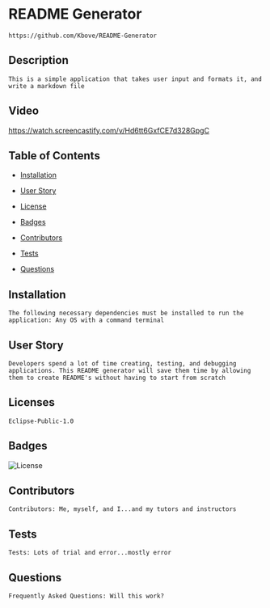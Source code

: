 # README Generator
    https://github.com/Kbove/README-Generator
    
## Description
    This is a simple application that takes user input and formats it, and write a markdown file 

## Video 
https://watch.screencastify.com/v/Hd6tt6GxfCE7d328GpgC
    
## Table of Contents
    
* [Installation](#Installation)
    
* [User Story](#Usage)
    
* [License](#License)
    
* [Badges](#Badges)
    
* [Contributors](#Contributors)
    
* [Tests](#Tests)
    
* [Questions](#Question)
    
## Installation <a id="Installation"></a>
    The following necessary dependencies must be installed to run the application: Any OS with a command terminal
    
## User Story <a id="Usage"></a>
    Developers spend a lot of time creating, testing, and debugging applications. This README generator will save them time by allowing them to create README's without having to start from scratch
    
## Licenses <a id="License"></a>
    Eclipse-Public-1.0
    
## Badges <a id="Question"></a>
    
![License](https://img.shields.io/static/v1?label=license&message=Eclipse-Public-1.0&color=blue)
    
## Contributors <a id="Contributors"></a>
    Contributors: Me, myself, and I...and my tutors and instructors
    
## Tests <a id="Tests"></a>
    Tests: Lots of trial and error...mostly error
    
## Questions <a id="Question"></a>
    Frequently Asked Questions: Will this work?
    
